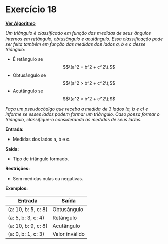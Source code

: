 # Exercício 18

[**Ver Algoritmo**](Algoritmo18.md)

*Um triângulo é classificado em função das medidas de seus ângulos internos em retângulo, obtusângulo e acutângulo. Essa classificação pode ser feita também em função das medidas dos lados a, b e c desse triângulo:*
- É retângulo se $$\(a^2 = b^2 + c^2\).$$
- Obtusângulo se $$\(a^2 > b^2 + c^2\);$$
- Acutângulo se $$\(a^2 < b^2 + c^2\);$$

*Faça um pseudocódigo que receba a medida de 3 lados (a, b e c) e informe se esses lados podem formar um triângulo. Caso possa formar o triângulo, classifique-o considerando as medidas de seus lados.*

**Entrada:**
- Medidas dos lados a, b e c.

**Saída:**
- Tipo de triângulo formado.

**Restrições:**
- Sem medidas nulas ou negativas.

**Exemplos:**

| Entrada        | Saída               |
| ---------------| ------------------- |
| \(a: 10, b: 5, c: 8\) | Obtusângulo |
| \(a: 5, b: 3, c: 4\) | Retângulo |
| \(a: 10, b: 9, c: 8\) | Acutângulo |
| \(a: 0, b: 1, c: 3\) | Valor inválido |
